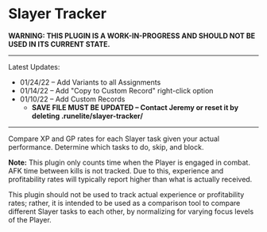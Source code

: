 # Slayer Tracker

**WARNING: THIS PLUGIN IS A WORK-IN-PROGRESS AND SHOULD NOT BE USED IN ITS CURRENT STATE.**

---
Latest Updates:
* 01/24/22 – Add Variants to all Assignments
* 01/14/22 – Add "Copy to Custom Record" right-click option
* 01/10/22 – Add Custom Records
    * **SAVE FILE MUST BE UPDATED – Contact Jeremy or reset it by deleting .runelite/slayer-tracker/**
---
Compare XP and GP rates for each Slayer task given your actual performance. Determine which tasks to do, skip, and block.

**Note:** This plugin only counts time when the Player is engaged in combat. AFK time between kills is not tracked. Due to this, experience and profitability rates will typically report higher than what is actually received.

This plugin should not be used to track actual experience or profitability rates; rather, it is intended to be used as a comparison tool to compare different Slayer tasks to each other, by normalizing for varying focus levels of the Player.